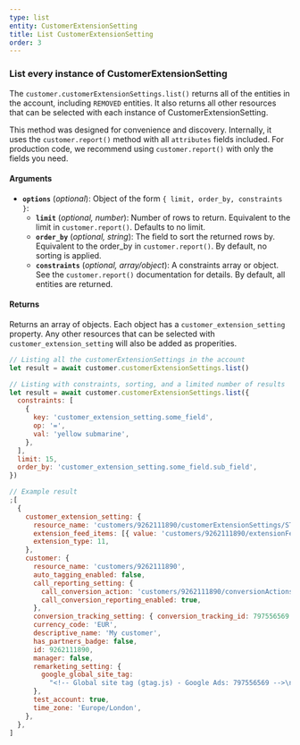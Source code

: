```yaml
---
type: list
entity: CustomerExtensionSetting
title: List CustomerExtensionSetting
order: 3
---
```


### List every instance of CustomerExtensionSetting

The `customer.customerExtensionSettings.list()` returns all of the entities in the account, including `REMOVED` entities. It also returns all other resources that can be selected with each instance of CustomerExtensionSetting.

This method was designed for convenience and discovery. Internally, it uses the `customer.report()` method with all `attributes` fields included. For production code, we recommend using `customer.report()` with only the fields you need.

#### Arguments

- **`options`** (_optional_): Object of the form `{ limit, order_by, constraints }`:
  - **`limit`** (_optional, number_): Number of rows to return. Equivalent to the limit in `customer.report()`. Defaults to no limit.
  - **`order_by`** (_optional, string_): The field to sort the returned rows by. Equivalent to the order_by in `customer.report()`. By default, no sorting is applied.
  - **`constraints`** (_optional, array/object_): A constraints array or object. See the `customer.report()` documentation for details. By default, all entities are returned.

#### Returns

Returns an array of objects.
Each object has a `customer_extension_setting` property. Any other resources that can be selected with `customer_extension_setting` will also be added as properities.

```javascript
// Listing all the customerExtensionSettings in the account
let result = await customer.customerExtensionSettings.list()

// Listing with constraints, sorting, and a limited number of results
let result = await customer.customerExtensionSettings.list({
  constraints: [
    {
      key: 'customer_extension_setting.some_field',
      op: '=',
      val: 'yellow submarine',
    },
  ],
  limit: 15,
  order_by: 'customer_extension_setting.some_field.sub_field',
})
```

```javascript
// Example result
;[
  {
    customer_extension_setting: {
      resource_name: 'customers/9262111890/customerExtensionSettings/STRUCTURED_SNIPPET',
      extension_feed_items: [{ value: 'customers/9262111890/extensionFeedItems/51842375274' }],
      extension_type: 11,
    },
    customer: {
      resource_name: 'customers/9262111890',
      auto_tagging_enabled: false,
      call_reporting_setting: {
        call_conversion_action: 'customers/9262111890/conversionActions/179',
        call_conversion_reporting_enabled: true,
      },
      conversion_tracking_setting: { conversion_tracking_id: 797556569 },
      currency_code: 'EUR',
      descriptive_name: 'My customer',
      has_partners_badge: false,
      id: 9262111890,
      manager: false,
      remarketing_setting: {
        google_global_site_tag:
          "<!-- Global site tag (gtag.js) - Google Ads: 797556569 -->\n<script async src=\"https://www.googletagmanager.com/gtag/js?id=AW-797556569\"></script>\n<script>\n  window.dataLayer = window.dataLayer || [];\n  function gtag(){dataLayer.push(arguments);}\n  gtag('js', new Date());\n\n  gtag('config', 'AW-797556569');\n</script>\n",
      },
      test_account: true,
      time_zone: 'Europe/London',
    },
  },
]
```
